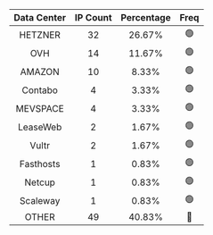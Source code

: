 | Data Center | IP Count | Percentage | Freq |
|:------------:|:--------:|:-----------:|:-----:|
| HETZNER | 32 | 26.67% | 🟢 |
| OVH | 14 | 11.67% | 🟢 |
| AMAZON | 10 | 8.33% | 🟢 |
| Contabo | 4 | 3.33% | 🟢 |
| MEVSPACE | 4 | 3.33% | 🟢 |
| LeaseWeb | 2 | 1.67% | 🟢 |
| Vultr | 2 | 1.67% | 🟢 |
| Fasthosts | 1 | 0.83% | 🟢 |
| Netcup | 1 | 0.83% | 🟢 |
| Scaleway | 1 | 0.83% | 🟢 |
| OTHER | 49 | 40.83% | 🔴 |